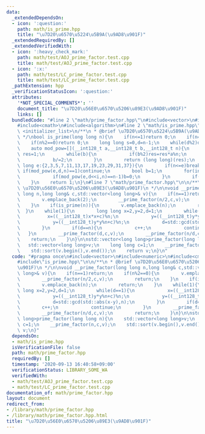 ```yaml
---
data:
  _extendedDependsOn:
  - icon: ':question:'
    path: math/is_prime.hpp
    title: "\u7D20\u6570\u5224\u5B9A(\u9AD8\u901F)"
  _extendedRequiredBy: []
  _extendedVerifiedWith:
  - icon: ':heavy_check_mark:'
    path: math/test/AOJ_prime_factor.test.cpp
    title: math/test/AOJ_prime_factor.test.cpp
  - icon: ':x:'
    path: math/test/LC_prime_factor.test.cpp
    title: math/test/LC_prime_factor.test.cpp
  _pathExtension: hpp
  _verificationStatusIcon: ':question:'
  attributes:
    '*NOT_SPECIAL_COMMENTS*': ''
    document_title: "\u7D20\u56E0\u6570\u5206\u89E3(\u9AD8\u901F)"
    links: []
  bundledCode: "#line 2 \"math/prime_factor.hpp\"\n#include<vector>\n#include<numeric>\n\
    #include<cmath>\n#include<algorithm>\n#line 2 \"math/is_prime.hpp\"\n#include\
    \ <initializer_list>\n/**\n * @brief \u7D20\u6570\u5224\u5B9A(\u9AD8\u901F)\n\
    \ */\nbool is_prime(long long n){\n    if(n<=1)return 0;\n    if(n==2)return 1;\n\
    \    if(n%2==0)return 0;\n    long long s=0,d=n-1;\n    while(d%2)d/=2,s++;\n\
    \    auto mod_pow=[](__int128_t a,__int128_t b,__int128_t n){\n        long long\
    \ res=1;\n        while(b){\n            if(b%2)res=res*a%n;\n            a=a*a%n;\n\
    \            b/=2;\n        }\n        return (long long)(res);\n    };\n    for(long\
    \ long e:{2,3,5,7,11,13,17,19,23,29,31,37}){\n        if(n<=e)break;\n       \
    \ if(mod_pow(e,d,n)==1)continue;\n        bool b=1;\n        for(int i=0;i<s;i++){\n\
    \            if(mod_pow(e,d<<i,n)==n-1)b=0;\n        }\n        if(b)return 0;\n\
    \    }\n    return 1;\n}\n#line 7 \"math/prime_factor.hpp\"\n\n/**\n * @brief\
    \ \u7D20\u56E0\u6570\u5206\u89E3(\u9AD8\u901F)\n */\n\nvoid __prime_factor(long\
    \ long n,long long& c,std::vector<long long>& v){\n    if(n==1)return;\n    if(n%2==0){\n\
    \        v.emplace_back(2);\n        __prime_factor(n/2,c,v);\n        return;\n\
    \    }\n    if(is_prime(n)){\n        v.emplace_back(n);\n        return;\n  \
    \  }\n    while(1){\n        long long x=2,y=2,d=1;\n        while(d==1){\n  \
    \          x=((__int128_t)x*x+c)%n;\n            y=((__int128_t)y*y%n+c)%n;\n\
    \            y=((__int128_t)y*y%n+c)%n;\n            d=std::gcd(std::abs(x-y),n);\n\
    \        }\n        if(d==n){\n            c++;\n            continue;\n     \
    \   }\n        __prime_factor(d,c,v);\n        __prime_factor(n/d,c,v);\n    \
    \    return;\n    }\n}\n\nstd::vector<long long>prime_factor(long long n){\n \
    \   std::vector<long long>v;\n    long long c=1;\n    __prime_factor(n,c,v);\n\
    \    std::sort(v.begin(),v.end());\n    return v;\n}\n"
  code: "#pragma once\n#include<vector>\n#include<numeric>\n#include<cmath>\n#include<algorithm>\n\
    #include\"is_prime.hpp\"\n\n/**\n * @brief \u7D20\u56E0\u6570\u5206\u89E3(\u9AD8\
    \u901F)\n */\n\nvoid __prime_factor(long long n,long long& c,std::vector<long\
    \ long>& v){\n    if(n==1)return;\n    if(n%2==0){\n        v.emplace_back(2);\n\
    \        __prime_factor(n/2,c,v);\n        return;\n    }\n    if(is_prime(n)){\n\
    \        v.emplace_back(n);\n        return;\n    }\n    while(1){\n        long\
    \ long x=2,y=2,d=1;\n        while(d==1){\n            x=((__int128_t)x*x+c)%n;\n\
    \            y=((__int128_t)y*y%n+c)%n;\n            y=((__int128_t)y*y%n+c)%n;\n\
    \            d=std::gcd(std::abs(x-y),n);\n        }\n        if(d==n){\n    \
    \        c++;\n            continue;\n        }\n        __prime_factor(d,c,v);\n\
    \        __prime_factor(n/d,c,v);\n        return;\n    }\n}\n\nstd::vector<long\
    \ long>prime_factor(long long n){\n    std::vector<long long>v;\n    long long\
    \ c=1;\n    __prime_factor(n,c,v);\n    std::sort(v.begin(),v.end());\n    return\
    \ v;\n}"
  dependsOn:
  - math/is_prime.hpp
  isVerificationFile: false
  path: math/prime_factor.hpp
  requiredBy: []
  timestamp: '2020-09-13 16:40:58+09:00'
  verificationStatus: LIBRARY_SOME_WA
  verifiedWith:
  - math/test/AOJ_prime_factor.test.cpp
  - math/test/LC_prime_factor.test.cpp
documentation_of: math/prime_factor.hpp
layout: document
redirect_from:
- /library/math/prime_factor.hpp
- /library/math/prime_factor.hpp.html
title: "\u7D20\u56E0\u6570\u5206\u89E3(\u9AD8\u901F)"
---
```

